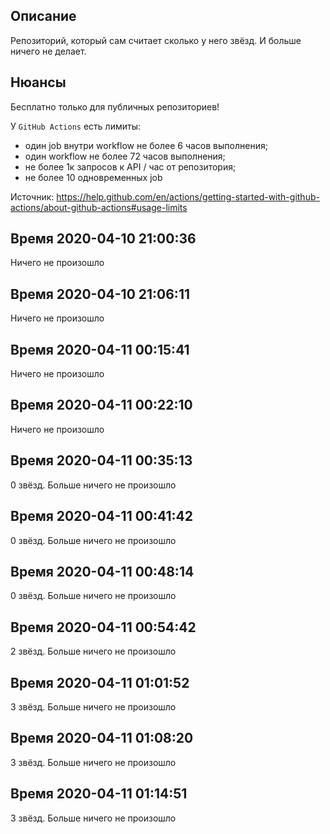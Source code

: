 Описание
---------

Репозиторий, который сам считает сколько у него звёзд. И больше ничего не делает.

Нюансы
------

Бесплатно только для публичных репозиториев!

У `GitHub Actions` есть лимиты:

* один job внутри workflow не более 6 часов выполнения;
* один workflow не более 72 часов выполнения;
* не более 1к запросов к API / час от репозитория;
* не более 10 одновременных job

Источник: https://help.github.com/en/actions/getting-started-with-github-actions/about-github-actions#usage-limits

Время 2020-04-10 21:00:36
-----

Ничего не произошло

Время 2020-04-10 21:06:11
-----

Ничего не произошло

Время 2020-04-11 00:15:41
-----

Ничего не произошло

Время 2020-04-11 00:22:10
-----

Ничего не произошло

Время 2020-04-11 00:35:13
-----

0 звёзд. Больше ничего не произошло

Время 2020-04-11 00:41:42
-----

0 звёзд. Больше ничего не произошло

Время 2020-04-11 00:48:14
-----

0 звёзд. Больше ничего не произошло

Время 2020-04-11 00:54:42
-----

2 звёзд. Больше ничего не произошло

Время 2020-04-11 01:01:52
-----

3 звёзд. Больше ничего не произошло

Время 2020-04-11 01:08:20
-----

3 звёзд. Больше ничего не произошло

Время 2020-04-11 01:14:51
-----

3 звёзд. Больше ничего не произошло
